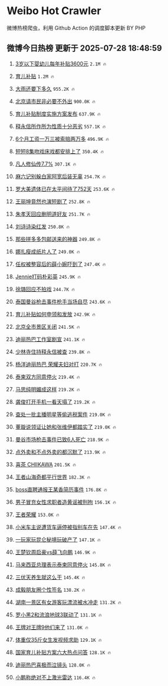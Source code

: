 # Weibo Hot Crawler 



微博热榜爬虫，利用 Github Action 的调度脚本更新 BY PHP 


## 微博今日热榜 更新于 2025-07-28 18:48:59 
1. [3岁以下婴幼儿每年补贴3600元](https://s.weibo.com/weibo?q=%233%E5%B2%81%E4%BB%A5%E4%B8%8B%E5%A9%B4%E5%B9%BC%E5%84%BF%E6%AF%8F%E5%B9%B4%E8%A1%A5%E8%B4%B43600%E5%85%83%23&t=31&band_rank=1&Refer=top) `2.1M 🔥` 

1. [育儿补贴](https://s.weibo.com/weibo?q=%E8%82%B2%E5%84%BF%E8%A1%A5%E8%B4%B4&t=31&band_rank=2&Refer=top) `1.2M 🔥` 

1. [大雨还要下多久](https://s.weibo.com/weibo?q=%23%E5%A4%A7%E9%9B%A8%E8%BF%98%E8%A6%81%E4%B8%8B%E5%A4%9A%E4%B9%85%23&t=31&band_rank=3&Refer=top) `955.2K 🔥` 

1. [北京请市民非必要不外出](https://s.weibo.com/weibo?q=%23%E5%8C%97%E4%BA%AC%E8%AF%B7%E5%B8%82%E6%B0%91%E9%9D%9E%E5%BF%85%E8%A6%81%E4%B8%8D%E5%A4%96%E5%87%BA%23&t=31&band_rank=4&Refer=top) `900.0K 🔥` 

1. [育儿补贴制度实施方案发布](https://s.weibo.com/weibo?q=%23%E8%82%B2%E5%84%BF%E8%A1%A5%E8%B4%B4%E5%88%B6%E5%BA%A6%E5%AE%9E%E6%96%BD%E6%96%B9%E6%A1%88%E5%8F%91%E5%B8%83%23&t=31&band_rank=5&Refer=top) `637.9K 🔥` 

1. [释永信所作所为性质十分恶劣](https://s.weibo.com/weibo?q=%23%E9%87%8A%E6%B0%B8%E4%BF%A1%E6%89%80%E4%BD%9C%E6%89%80%E4%B8%BA%E6%80%A7%E8%B4%A8%E5%8D%81%E5%88%86%E6%81%B6%E5%8A%A3%23&t=31&band_rank=6&Refer=top) `557.1K 🔥` 

1. [6个月工资一万三被索赔两万多](https://s.weibo.com/weibo?q=%236%E4%B8%AA%E6%9C%88%E5%B7%A5%E8%B5%84%E4%B8%80%E4%B8%87%E4%B8%89%E8%A2%AB%E7%B4%A2%E8%B5%94%E4%B8%A4%E4%B8%87%E5%A4%9A%23&t=31&band_rank=7&Refer=top) `496.9K 🔥` 

1. [短短8集吻戏床戏都安排上了](https://s.weibo.com/weibo?q=%E7%9F%AD%E7%9F%AD8%E9%9B%86%E5%90%BB%E6%88%8F%E5%BA%8A%E6%88%8F%E9%83%BD%E5%AE%89%E6%8E%92%E4%B8%8A%E4%BA%86&t=31&band_rank=8&Refer=top) `350.4K 🔥` 

1. [凡人修仙传7.7%](https://s.weibo.com/weibo?q=%23%E5%87%A1%E4%BA%BA%E4%BF%AE%E4%BB%99%E4%BC%A07.7%25%23&t=31&band_rank=9&Refer=top) `307.1K 🔥` 

1. [麻六记别躲白家阿宽后装无辜](https://s.weibo.com/weibo?q=%23%E9%BA%BB%E5%85%AD%E8%AE%B0%E5%88%AB%E8%BA%B2%E7%99%BD%E5%AE%B6%E9%98%BF%E5%AE%BD%E5%90%8E%E8%A3%85%E6%97%A0%E8%BE%9C%23&t=31&band_rank=10&Refer=top) `254.7K 🔥` 

1. [罗大美遗体已在太平间待了752天](https://s.weibo.com/weibo?q=%23%E7%BD%97%E5%A4%A7%E7%BE%8E%E9%81%97%E4%BD%93%E5%B7%B2%E5%9C%A8%E5%A4%AA%E5%B9%B3%E9%97%B4%E5%BE%85%E4%BA%86752%E5%A4%A9%23&t=31&band_rank=11&Refer=top) `253.6K 🔥` 

1. [王丽坤竟然也演短剧了](https://s.weibo.com/weibo?q=%E7%8E%8B%E4%B8%BD%E5%9D%A4%E7%AB%9F%E7%84%B6%E4%B9%9F%E6%BC%94%E7%9F%AD%E5%89%A7%E4%BA%86&t=31&band_rank=12&Refer=top) `252.8K 🔥` 

1. [朱孝天回应删明道好友](https://s.weibo.com/weibo?q=%E6%9C%B1%E5%AD%9D%E5%A4%A9%E5%9B%9E%E5%BA%94%E5%88%A0%E6%98%8E%E9%81%93%E5%A5%BD%E5%8F%8B&t=31&band_rank=13&Refer=top) `251.7K 🔥` 

1. [刘诗诗染红发](https://s.weibo.com/weibo?q=%E5%88%98%E8%AF%97%E8%AF%97%E6%9F%93%E7%BA%A2%E5%8F%91&t=31&band_rank=14&Refer=top) `250.8K 🔥` 

1. [那些拼多多包邮送来的神器](https://s.weibo.com/weibo?q=%23%E9%82%A3%E4%BA%9B%E6%8B%BC%E5%A4%9A%E5%A4%9A%E5%8C%85%E9%82%AE%E9%80%81%E6%9D%A5%E7%9A%84%E7%A5%9E%E5%99%A8%23&t=31&band_rank=15&Refer=top) `249.8K 🔥` 

1. [娜扎瘦成纸片人了](https://s.weibo.com/weibo?q=%E5%A8%9C%E6%89%8E%E7%98%A6%E6%88%90%E7%BA%B8%E7%89%87%E4%BA%BA%E4%BA%86&t=31&band_rank=16&Refer=top) `249.0K 🔥` 

1. [任权被整容后的薛小婉吓到了](https://s.weibo.com/weibo?q=%23%E4%BB%BB%E6%9D%83%E8%A2%AB%E6%95%B4%E5%AE%B9%E5%90%8E%E7%9A%84%E8%96%9B%E5%B0%8F%E5%A9%89%E5%90%93%E5%88%B0%E4%BA%86%23&t=31&band_rank=17&Refer=top) `247.4K 🔥` 

1. [Jennie打码朴彩英](https://s.weibo.com/weibo?q=%23Jennie%E6%89%93%E7%A0%81%E6%9C%B4%E5%BD%A9%E8%8B%B1%23&t=31&band_rank=18&Refer=top) `245.9K 🔥` 

1. [徐璐回应不拍戏](https://s.weibo.com/weibo?q=%23%E5%BE%90%E7%92%90%E5%9B%9E%E5%BA%94%E4%B8%8D%E6%8B%8D%E6%88%8F%23&t=31&band_rank=19&Refer=top) `244.7K 🔥` 

1. [泰国曼谷枪击事件枪手当场自尽](https://s.weibo.com/weibo?q=%23%E6%B3%B0%E5%9B%BD%E6%9B%BC%E8%B0%B7%E6%9E%AA%E5%87%BB%E4%BA%8B%E4%BB%B6%E6%9E%AA%E6%89%8B%E5%BD%93%E5%9C%BA%E8%87%AA%E5%B0%BD%23&t=31&band_rank=20&Refer=top) `243.6K 🔥` 

1. [育儿补贴如何申领和发放](https://s.weibo.com/weibo?q=%23%E8%82%B2%E5%84%BF%E8%A1%A5%E8%B4%B4%E5%A6%82%E4%BD%95%E7%94%B3%E9%A2%86%E5%92%8C%E5%8F%91%E6%94%BE%23&t=31&band_rank=21&Refer=top) `242.9K 🔥` 

1. [北京全市景区关闭](https://s.weibo.com/weibo?q=%23%E5%8C%97%E4%BA%AC%E5%85%A8%E5%B8%82%E6%99%AF%E5%8C%BA%E5%85%B3%E9%97%AD%23&t=31&band_rank=22&Refer=top) `241.5K 🔥` 

1. [迪丽热巴工作室剧宣](https://s.weibo.com/weibo?q=%23%E8%BF%AA%E4%B8%BD%E7%83%AD%E5%B7%B4%E5%B7%A5%E4%BD%9C%E5%AE%A4%E5%89%A7%E5%AE%A3%23&t=31&band_rank=23&Refer=top) `241.1K 🔥` 

1. [少林寺住持释永信被查](https://s.weibo.com/weibo?q=%23%E5%B0%91%E6%9E%97%E5%AF%BA%E4%BD%8F%E6%8C%81%E9%87%8A%E6%B0%B8%E4%BF%A1%E8%A2%AB%E6%9F%A5%23&t=31&band_rank=24&Refer=top) `239.8K 🔥` 

1. [杨洋迪丽热巴 荣耀夫妇对打](https://s.weibo.com/weibo?q=%E6%9D%A8%E6%B4%8B%E8%BF%AA%E4%B8%BD%E7%83%AD%E5%B7%B4%20%E8%8D%A3%E8%80%80%E5%A4%AB%E5%A6%87%E5%AF%B9%E6%89%93&t=31&band_rank=25&Refer=top) `220.7K 🔥` 

1. [泰柬双方同意停火](https://s.weibo.com/weibo?q=%23%E6%B3%B0%E6%9F%AC%E5%8F%8C%E6%96%B9%E5%90%8C%E6%84%8F%E5%81%9C%E7%81%AB%23&t=31&band_rank=26&Refer=top) `219.4K 🔥` 

1. [马思纯明媚成这样](https://s.weibo.com/weibo?q=%E9%A9%AC%E6%80%9D%E7%BA%AF%E6%98%8E%E5%AA%9A%E6%88%90%E8%BF%99%E6%A0%B7&t=31&band_rank=27&Refer=top) `219.2K 🔥` 

1. [龚俊打开手机一看天塌了](https://s.weibo.com/weibo?q=%E9%BE%9A%E4%BF%8A%E6%89%93%E5%BC%80%E6%89%8B%E6%9C%BA%E4%B8%80%E7%9C%8B%E5%A4%A9%E5%A1%8C%E4%BA%86&t=31&band_rank=28&Refer=top) `219.2K 🔥` 

1. [查处一批主播明星等偷逃税案件](https://s.weibo.com/weibo?q=%23%E6%9F%A5%E5%A4%84%E4%B8%80%E6%89%B9%E4%B8%BB%E6%92%AD%E6%98%8E%E6%98%9F%E7%AD%89%E5%81%B7%E9%80%83%E7%A8%8E%E6%A1%88%E4%BB%B6%23&t=31&band_rank=29&Refer=top) `219.0K 🔥` 

1. [董璇说领证让她和张维伊都踏实了](https://s.weibo.com/weibo?q=%E8%91%A3%E7%92%87%E8%AF%B4%E9%A2%86%E8%AF%81%E8%AE%A9%E5%A5%B9%E5%92%8C%E5%BC%A0%E7%BB%B4%E4%BC%8A%E9%83%BD%E8%B8%8F%E5%AE%9E%E4%BA%86&t=31&band_rank=30&Refer=top) `219.0K 🔥` 

1. [曼谷市场枪击事件已致6人死亡](https://s.weibo.com/weibo?q=%23%E6%9B%BC%E8%B0%B7%E5%B8%82%E5%9C%BA%E6%9E%AA%E5%87%BB%E4%BA%8B%E4%BB%B6%E5%B7%B2%E8%87%B46%E4%BA%BA%E6%AD%BB%E4%BA%A1%23&t=31&band_rank=31&Refer=top) `218.9K 🔥` 

1. [点外卖和不点外卖的都沉默了](https://s.weibo.com/weibo?q=%E7%82%B9%E5%A4%96%E5%8D%96%E5%92%8C%E4%B8%8D%E7%82%B9%E5%A4%96%E5%8D%96%E7%9A%84%E9%83%BD%E6%B2%89%E9%BB%98%E4%BA%86&t=31&band_rank=32&Refer=top) `213.9K 🔥` 

1. [喜茶 CHIIKAWA](https://s.weibo.com/weibo?q=%E5%96%9C%E8%8C%B6%20CHIIKAWA&t=31&band_rank=33&Refer=top) `201.5K 🔥` 

1. [王者山海奇都平行世界](https://s.weibo.com/weibo?q=%23%E7%8E%8B%E8%80%85%E5%B1%B1%E6%B5%B7%E5%A5%87%E9%83%BD%E5%B9%B3%E8%A1%8C%E4%B8%96%E7%95%8C%23&t=31&band_rank=34&Refer=top) `182.3K 🔥` 

1. [boss直聘通报王某香简历事件](https://s.weibo.com/weibo?q=%23boss%E7%9B%B4%E8%81%98%E9%80%9A%E6%8A%A5%E7%8E%8B%E6%9F%90%E9%A6%99%E7%AE%80%E5%8E%86%E4%BA%8B%E4%BB%B6%23&t=31&band_rank=35&Refer=top) `176.8K 🔥` 

1. [男子冒充女性求职者造黄谣被刑拘](https://s.weibo.com/weibo?q=%23%E7%94%B7%E5%AD%90%E5%86%92%E5%85%85%E5%A5%B3%E6%80%A7%E6%B1%82%E8%81%8C%E8%80%85%E9%80%A0%E9%BB%84%E8%B0%A3%E8%A2%AB%E5%88%91%E6%8B%98%23&t=31&band_rank=36&Refer=top) `156.1K 🔥` 

1. [王者荣耀](https://s.weibo.com/weibo?q=%23%E7%8E%8B%E8%80%85%E8%8D%A3%E8%80%80%23&t=31&band_rank=37&Refer=top) `153.0K 🔥` 

1. [小米车主说遭货车逼停被指别车在先](https://s.weibo.com/weibo?q=%23%E5%B0%8F%E7%B1%B3%E8%BD%A6%E4%B8%BB%E8%AF%B4%E9%81%AD%E8%B4%A7%E8%BD%A6%E9%80%BC%E5%81%9C%E8%A2%AB%E6%8C%87%E5%88%AB%E8%BD%A6%E5%9C%A8%E5%85%88%23&t=31&band_rank=38&Refer=top) `147.4K 🔥` 

1. [一玩家玩昆仑秘境玩破产了](https://s.weibo.com/weibo?q=%23%E4%B8%80%E7%8E%A9%E5%AE%B6%E7%8E%A9%E6%98%86%E4%BB%91%E7%A7%98%E5%A2%83%E7%8E%A9%E7%A0%B4%E4%BA%A7%E4%BA%86%23&t=31&band_rank=39&Refer=top) `147.1K 🔥` 

1. [王楚钦周启豪vs薛飞向鹏](https://s.weibo.com/weibo?q=%23%E7%8E%8B%E6%A5%9A%E9%92%A6%E5%91%A8%E5%90%AF%E8%B1%AAvs%E8%96%9B%E9%A3%9E%E5%90%91%E9%B9%8F%23&t=31&band_rank=40&Refer=top) `146.9K 🔥` 

1. [马来西亚总理表示泰柬同意停火](https://s.weibo.com/weibo?q=%23%E9%A9%AC%E6%9D%A5%E8%A5%BF%E4%BA%9A%E6%80%BB%E7%90%86%E8%A1%A8%E7%A4%BA%E6%B3%B0%E6%9F%AC%E5%90%8C%E6%84%8F%E5%81%9C%E7%81%AB%23&t=31&band_rank=41&Refer=top) `145.8K 🔥` 

1. [三伏天养生就这么干](https://s.weibo.com/weibo?q=%23%E4%B8%89%E4%BC%8F%E5%A4%A9%E5%85%BB%E7%94%9F%E5%B0%B1%E8%BF%99%E4%B9%88%E5%B9%B2%23&t=31&band_rank=42&Refer=top) `145.4K 🔥` 

1. [成毅朋友圈个性签名](https://s.weibo.com/weibo?q=%23%E6%88%90%E6%AF%85%E6%9C%8B%E5%8F%8B%E5%9C%88%E4%B8%AA%E6%80%A7%E7%AD%BE%E5%90%8D%23&t=31&band_rank=43&Refer=top) `138.2K 🔥` 

1. [湖南一景区有女游客玩漂流被水冲走](https://s.weibo.com/weibo?q=%23%E6%B9%96%E5%8D%97%E4%B8%80%E6%99%AF%E5%8C%BA%E6%9C%89%E5%A5%B3%E6%B8%B8%E5%AE%A2%E7%8E%A9%E6%BC%82%E6%B5%81%E8%A2%AB%E6%B0%B4%E5%86%B2%E8%B5%B0%23&t=31&band_rank=44&Refer=top) `131.2K 🔥` 

1. [罗小黑2和流浪地球3联动了](https://s.weibo.com/weibo?q=%E7%BD%97%E5%B0%8F%E9%BB%912%E5%92%8C%E6%B5%81%E6%B5%AA%E5%9C%B0%E7%90%833%E8%81%94%E5%8A%A8%E4%BA%86&t=31&band_rank=45&Refer=top) `131.1K 🔥` 

1. [王牌对王牌9他们来了](https://s.weibo.com/weibo?q=%23%E7%8E%8B%E7%89%8C%E5%AF%B9%E7%8E%8B%E7%89%8C9%E4%BB%96%E4%BB%AC%E6%9D%A5%E4%BA%86%23&t=31&band_rank=46&Refer=top) `131.0K 🔥` 

1. [体重仅35斤女生发视频求助](https://s.weibo.com/weibo?q=%23%E4%BD%93%E9%87%8D%E4%BB%8535%E6%96%A4%E5%A5%B3%E7%94%9F%E5%8F%91%E8%A7%86%E9%A2%91%E6%B1%82%E5%8A%A9%23&t=31&band_rank=47&Refer=top) `129.1K 🔥` 

1. [国家育儿补贴方案六大热点问答](https://s.weibo.com/weibo?q=%23%E5%9B%BD%E5%AE%B6%E8%82%B2%E5%84%BF%E8%A1%A5%E8%B4%B4%E6%96%B9%E6%A1%88%E5%85%AD%E5%A4%A7%E7%83%AD%E7%82%B9%E9%97%AE%E7%AD%94%23&t=31&band_rank=48&Refer=top) `128.1K 🔥` 

1. [迪丽热巴喜极而泣镜头](https://s.weibo.com/weibo?q=%23%E8%BF%AA%E4%B8%BD%E7%83%AD%E5%B7%B4%E5%96%9C%E6%9E%81%E8%80%8C%E6%B3%A3%E9%95%9C%E5%A4%B4%23&t=31&band_rank=49&Refer=top) `128.0K 🔥` 

1. [小鹏称绝对不上激光雷达](https://s.weibo.com/weibo?q=%23%E5%B0%8F%E9%B9%8F%E7%A7%B0%E7%BB%9D%E5%AF%B9%E4%B8%8D%E4%B8%8A%E6%BF%80%E5%85%89%E9%9B%B7%E8%BE%BE%23&t=31&band_rank=50&Refer=top) `116.4K 🔥` 

